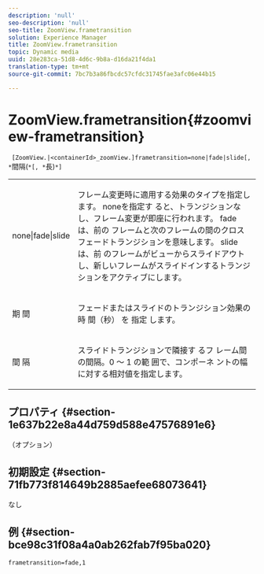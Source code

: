 ```yaml
---
description: 'null'
seo-description: 'null'
seo-title: ZoomView.frametransition
solution: Experience Manager
title: ZoomView.frametransition
topic: Dynamic media
uuid: 28e283ca-51d8-4d6c-9b8a-d16da21f4da1
translation-type: tm+mt
source-git-commit: 7bc7b3a86fbcdc57cfdc31745fae3afc06e44b15

---
```



# ZoomView.frametransition{#zoomview-frametransition}

` [ZoomView.|<containerId>_zoomView.]frametransition=none|fade|slide[, *`間隔(`*[, *`長)`*]`

<table id="table_D5992FCFF26046079089652B211BB6C5"> 
 <tbody> 
  <tr> 
   <td colname="col1"> <p> <span class="codeph"> none|fade|slide </span> </p> </td> 
   <td colname="col2"> <p>フレーム変更時に適用する効果のタイプを指定します。 <span class="codeph"> noneを指定す </span> ると、トランジションなし、フレーム変更が即座に行われます。 <span class="codeph"> fadeは、前の </span> フレームと次のフレームの間のクロスフェードトランジションを意味します。 <span class="codeph"> slideは、前 </span> のフレームがビューからスライドアウトし、新しいフレームがスライドインするトランジションをアクティブにします。 </p> </td> 
  </tr> 
  <tr> 
   <td colname="col1"> <p> <span class="codeph"> <span class="varname"> 期 </span> 間 </span> </p> </td> 
   <td colname="col2"> <p>フェードまたはスライドのトランジション効果の時 <span class="codeph"> 間（秒） </span> を <span class="codeph"> 指定 </span> します。 </p> </td> 
  </tr> 
  <tr> 
   <td colname="col1"> <p> <span class="codeph"> <span class="varname"> 間 </span> 隔 </span> </p> </td> 
   <td colname="col2"> <p>スライドトランジションで隣接す <span class="codeph"> るフ </span> レーム間の間隔。0 ～ <span class="codeph"> 1 </span> の範 <span class="codeph"> 囲で、コンポーネ </span> ントの幅に対する相対値を指定します。 </p> </td> 
  </tr> 
 </tbody> 
</table>

## プロパティ {#section-1e637b22e8a44d759d588e47576891e6}

（オプション）

## 初期設定 {#section-71fb773f814649b2885aefee68073641}

なし

## 例 {#section-bce98c31f08a4a0ab262fab7f95ba020}

`frametransition=fade,1`
